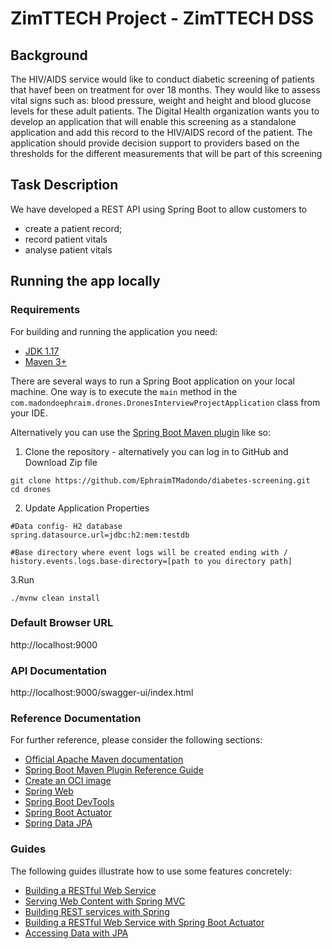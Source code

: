 # ZimTTECH Project - ZimTTECH DSS

## Background
The HIV/AIDS service would like to conduct diabetic screening of patients that havef been on treatment for over 18 months. They would like to assess vital signs such as: blood pressure, weight and height and blood glucose levels for these adult patients. The Digital Health organization wants you to develop an application that will enable this screening as a standalone application and add this record to the HIV/AIDS record of the patient. The application should provide decision support to providers based on the thresholds for the different measurements that will be part of this screening
## Task Description
We have developed a REST API using Spring Boot to allow customers to
- create a patient record;
- record patient vitals
- analyse patient vitals

## Running the app locally
### Requirements

For building and running the application you need:

- [JDK 1.17](https://www.oracle.com/java/technologies/javase/jdk17-readme-downloads.html)
- [Maven 3+](https://maven.apache.org)

There are several ways to run a Spring Boot application on your local machine. One way is to execute the `main` method in the `com.madondoephraim.drones.DronesInterviewProjectApplication` class from your IDE.

Alternatively you can use the [Spring Boot Maven plugin](https://docs.spring.io/spring-boot/docs/current/reference/html/build-tool-plugins-maven-plugin.html) like so:

1. Clone the repository - alternatively you can log in to GitHub and Download Zip file
```shell
git clone https://github.com/EphraimTMadondo/diabetes-screening.git
cd drones
```
2. Update Application Properties
```properties
#Data config- H2 database
spring.datasource.url=jdbc:h2:mem:testdb

#Base directory where event logs will be created ending with /
history.events.logs.base-directory=[path to you directory path]
```
3.Run
```shell
./mvnw clean install
```

### Default Browser URL
http://localhost:9000

### API Documentation
http://localhost:9000/swagger-ui/index.html



### Reference Documentation
For further reference, please consider the following sections:

* [Official Apache Maven documentation](https://maven.apache.org/guides/index.html)
* [Spring Boot Maven Plugin Reference Guide](https://docs.spring.io/spring-boot/docs/3.0.1/maven-plugin/reference/html/)
* [Create an OCI image](https://docs.spring.io/spring-boot/docs/3.0.1/maven-plugin/reference/html/#build-image)
* [Spring Web](https://docs.spring.io/spring-boot/docs/3.0.1/reference/htmlsingle/#web)
* [Spring Boot DevTools](https://docs.spring.io/spring-boot/docs/3.0.1/reference/htmlsingle/#using.devtools)
* [Spring Boot Actuator](https://docs.spring.io/spring-boot/docs/3.0.1/reference/htmlsingle/#actuator)
* [Spring Data JPA](https://docs.spring.io/spring-boot/docs/3.0.1/reference/htmlsingle/#data.sql.jpa-and-spring-data)

### Guides
The following guides illustrate how to use some features concretely:

* [Building a RESTful Web Service](https://spring.io/guides/gs/rest-service/)
* [Serving Web Content with Spring MVC](https://spring.io/guides/gs/serving-web-content/)
* [Building REST services with Spring](https://spring.io/guides/tutorials/rest/)
* [Building a RESTful Web Service with Spring Boot Actuator](https://spring.io/guides/gs/actuator-service/)
* [Accessing Data with JPA](https://spring.io/guides/gs/accessing-data-jpa/)
